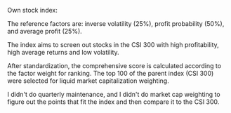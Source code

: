 Own stock index:

The reference factors are: inverse volatility (25%), profit probability (50%), and average profit (25%).

The index aims to screen out stocks in the CSI 300 with high profitability, high average returns and low volatility.

After standardization, the comprehensive score is calculated according to the factor weight for ranking. The top 100 of the parent index (CSI 300) were selected for liquid market capitalization weighting.

I didn't do quarterly maintenance, and  I didn't do market cap weighting to figure out the points that fit the index and then compare it to the CSI 300.

